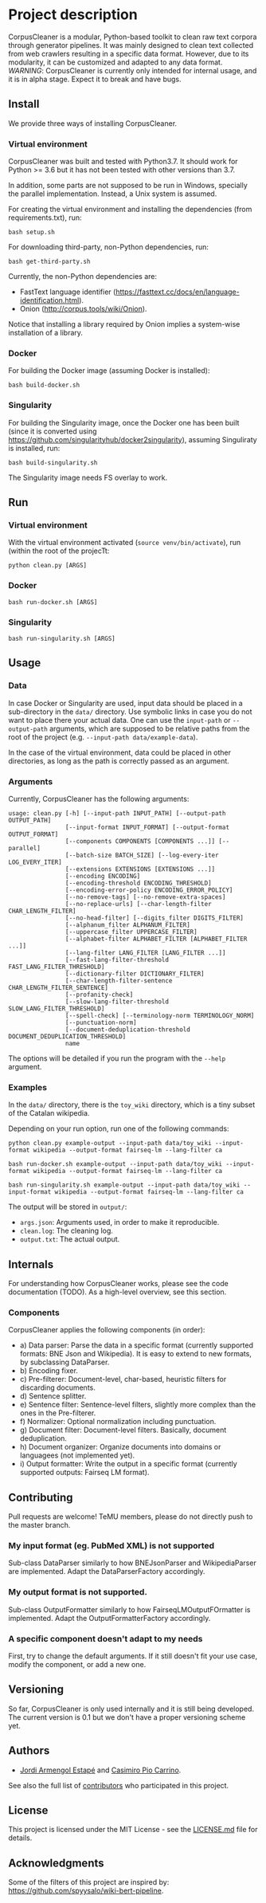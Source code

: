 # Project description

CorpusCleaner is a modular, Python-based toolkit to clean raw text corpora through generator pipelines. 
It was mainly designed to clean text collected from web crawlers resulting in a specific data format. 
However, due to its modularity, it can be customized and adapted to any data format.
*WARNING*: CorpusCleaner is currently only intended for internal usage, and it is in alpha stage. Expect it to break and have bugs.

## Install

We provide three ways of installing CorpusCleaner.

### Virtual environment

CorpusCleaner was built and tested with Python3.7. It should work for Python >= 3.6 but it has not been tested with other versions than 3.7.

In addition, some parts are not supposed to be run in Windows, specially the parallel implementation. Instead, a Unix system is assumed.

For creating the virtual environment and installing the dependencies (from requirements.txt), run:

```
bash setup.sh
```

For downloading third-party, non-Python dependencies, run:

```
bash get-third-party.sh
```

Currently, the non-Python dependencies are:
  - FastText language identifier (<https://fasttext.cc/docs/en/language-identification.html>).
  - Onion (<http://corpus.tools/wiki/Onion>).
  
Notice that installing a library required by Onion implies a system-wise installation of a library.
  
### Docker

For building the Docker image (assuming Docker is installed):
```
bash build-docker.sh
```

### Singularity
For building the Singularity image, once the Docker one has been built (since it is converted using <https://github.com/singularityhub/docker2singularity>), assuming Singuliraty is installed, run:
```
bash build-singularity.sh
```
The Singularity image needs FS overlay to work.

## Run

### Virtual environment
With the virtual environment activated (```source venv/bin/activate```), run (within the root of the projecTt:
```
python clean.py [ARGS]
```
### Docker

```
bash run-docker.sh [ARGS]
```

### Singularity

```
bash run-singularity.sh [ARGS]
```

## Usage

### Data

In case Docker or Singularity are used, input data should be placed in a sub-directory in the ```data/``` directory. Use symbolic links in case you do not want to place there your actual data. One can use the ```input-path``` or ```--output-path``` arguments, which are supposed to be relative paths from the root of the project (e.g. ```--input-path data/example-data```).

In the case of the virtual environment, data could be placed in other directories, as long as the path is correctly passed as an argument.

### Arguments

Currently, CorpusCleaner has the following arguments:
```
usage: clean.py [-h] [--input-path INPUT_PATH] [--output-path OUTPUT_PATH]
                [--input-format INPUT_FORMAT] [--output-format OUTPUT_FORMAT]
                [--components COMPONENTS [COMPONENTS ...]] [--parallel]
                [--batch-size BATCH_SIZE] [--log-every-iter LOG_EVERY_ITER]
                [--extensions EXTENSIONS [EXTENSIONS ...]]
                [--encoding ENCODING]
                [--encoding-threshold ENCODING_THRESHOLD]
                [--encoding-error-policy ENCODING_ERROR_POLICY]
                [--no-remove-tags] [--no-remove-extra-spaces]
                [--no-replace-urls] [--char-length-filter CHAR_LENGTH_FILTER]
                [--no-head-filter] [--digits_filter DIGITS_FILTER]
                [--alphanum_filter ALPHANUM_FILTER]
                [--uppercase_filter UPPERCASE_FILTER]
                [--alphabet-filter ALPHABET_FILTER [ALPHABET_FILTER ...]]
                [--lang-filter LANG_FILTER [LANG_FILTER ...]]
                [--fast-lang-filter-threshold FAST_LANG_FILTER_THRESHOLD]
                [--dictionary-filter DICTIONARY_FILTER]
                [--char-length-filter-sentence CHAR_LENGTH_FILTER_SENTENCE]
                [--profanity-check]
                [--slow-lang-filter-threshold SLOW_LANG_FILTER_THRESHOLD]
                [--spell-check] [--terminology-norm TERMINOLOGY_NORM]
                [--punctuation-norm]
                [--document-deduplication-threshold DOCUMENT_DEDUPLICATION_THRESHOLD]
                name
```

The options will be detailed if you run the program with the ```--help``` argument.

### Examples

In the ```data/``` directory, there is the ```toy_wiki``` directory, which is a tiny subset of the Catalan wikipedia.

Depending on your run option, run one of the following commands:

```
python clean.py example-output --input-path data/toy_wiki --input-format wikipedia --output-format fairseq-lm --lang-filter ca
```

```
bash run-docker.sh example-output --input-path data/toy_wiki --input-format wikipedia --output-format fairseq-lm --lang-filter ca
```

```
bash run-singularity.sh example-output --input-path data/toy_wiki --input-format wikipedia --output-format fairseq-lm --lang-filter ca
```

The output will be stored in ```output/```:
  - ```args.json```: Arguments used, in order to make it reproducible.
  - ```clean.log```: The cleaning log.
  - ```output.txt```: The actual output.

## Internals

For understanding how CorpusCleaner works, please see the code documentation (TODO). As a high-level overview, see this section.

### Components

CorpusCleaner applies the following components (in order):
  - a) Data parser: Parse the data in a specific format (currently supported formats: BNE Json and Wikipedia). It is easy to extend to new formats, by subclassing DataParser.
  - b) Encoding fixer.
  - c) Pre-filterer: Document-level, char-based, heuristic filters for discarding documents.
  - d) Sentence splitter.
  - e) Sentence filter: Sentence-level filters, slightly more complex than the ones in the Pre-filterer.
  - f) Normalizer: Optional normalization including punctuation.
  - g) Document filter: Document-level filters. Basically, document deduplication.
  - h) Document organizer: Organize documents into domains or languagees (not implemented yet).
  - i) Output formatter: Write the output in a specific format (currently supported outputs: Fairseq LM format).


## Contributing

Pull requests are welcome! TeMU members, please do not directly push to the master branch.

### My input format (eg. PubMed XML) is not supported

Sub-class DataParser similarly to how BNEJsonParser and WikipediaParser are implemented. Adapt the DataParserFactory accordingly.

### My output format is not supported.
Sub-class OutputFormatter similarly to how FairseqLMOutputFOrmatter is implemented. Adapt the OutputFormatterFactory accordingly.

### A specific component doesn't adapt to my needs

First, try to change the default arguments. If it still doesn't fit your use case, modify the component, or add a new one.

## Versioning

So far, CorpusCleaner is only used internally and it is still being developed. The current version is 0.1 but we don't have a proper versioning scheme yet.

## Authors

* [Jordi Armengol Estapé](https://github.com/jordiae) and [Casimiro Pio Carrino](https://github.com/ccasimiro88).

See also the full list of [contributors](https://github.com/TeMU-BSC/CorpusCleaner/graphs/contributors) who participated in this project.

## License

This project is licensed under the MIT License - see the [LICENSE.md](LICENSE.md) file for details.

## Acknowledgments

Some of the filters of this project are inspired by: <https://github.com/spyysalo/wiki-bert-pipeline>.
